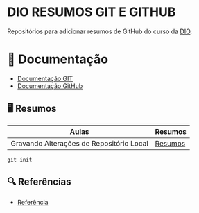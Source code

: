 
# DIO RESUMOS GIT E GITHUB

Repositórios para adicionar resumos de GitHub do curso da [DIO](https://web.dio.me/home).

# 📒 Documentação
- [Documentação GIT](https://git-scm.com/docs/git/pt_BR)
- [Documentação GitHub](https://docs.github.com/pt)

## 🖥️ Resumos 

| Aulas  | Resumos |
|--------|---------|
|Gravando Alterações de Repositório Local | [Resumos]()|

```
git init
```

## 🔍 Referências

- [Referência]()

